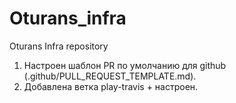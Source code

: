 # Oturans_infra

Oturans Infra repository

1. Настроен шаблон PR по умолчанию для github (.github/PULL_REQUEST_TEMPLATE.md).
2. Добавлена ветка play-travis + настроен.
